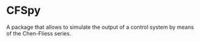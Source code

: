 # CFSpy

A package that allows to simulate the output of a control system by means of the Chen-Fliess series.
